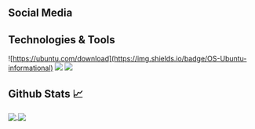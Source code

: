 ## Social Media

## Technologies & Tools
![https://ubuntu.com/download](https://img.shields.io/badge/OS-Ubuntu-informational)
![](https://img.shields.io/badge/Editor-IntellJ_IDEA-informational)
![](https://img.shields.io/badge/Favorite%20Language-Java-informational)

## Github Stats &#x1f4c8;
<a href="https://github.com/Endwiz">
  <img align="center" src="https://github-readme-stats.vercel.app/api/top-langs/?username=Endwiz&show_icons=true&theme=material-palenight&?count_private=false&include_all_commits=false">
</a>

<a href="https://github.com/Endwiz">
  <img align="center" src="https://github-readme-stats.vercel.app/api?username=Endwiz&show_icons=true&theme=material-palenight&?count_private=false&include_all_commits=false">
</a>
